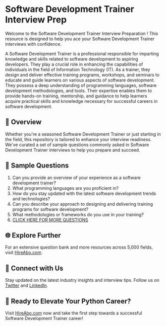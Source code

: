 # Software Development Trainer Interview Prep

Welcome to the Software Development Trainer Interview Preparation ! This resource is designed to help you ace your Software Development Trainer interviews with confidence.

A Software Development Trainer is a professional responsible for imparting knowledge and skills related to software development to aspiring developers. They play a crucial role in enhancing the capabilities of individuals in the field of Information Technology (IT). As a trainer, they design and deliver effective training programs, workshops, and seminars to educate and guide learners on various aspects of software development. They possess a deep understanding of programming languages, software development methodologies, and tools. Their expertise enables them to provide hands-on training, mentorship, and guidance to help learners acquire practical skills and knowledge necessary for successful careers in software development.

## 🚀 Overview

Whether you're a seasoned Software Development Trainer or just starting in the field, this repository is tailored to enhance your interview readiness. We've curated a set of sample questions commonly asked in Software Development Trainer interviews to help you prepare and succeed.

## 📝 Sample Questions

1. Can you provide an overview of your experience as a software development trainer?
2. What programming languages are you proficient in?
3. How do you stay updated with the latest software development trends and technologies?
4. Can you describe your approach to designing and delivering training programs for software development?
5. What methodologies or frameworks do you use in your training?
6. [CLICK HERE FOR MORE QUESTIONS](https://hireabo.com/job/0_0_51/Software%20Development%20Trainer)

## 🌐 Explore Further

For an extensive question bank and more resources across 5,000 fields, visit [HireAbo.com](https://www.hireabo.com).

## 📱 Connect with Us

Stay updated on the latest industry insights and interview tips. Follow us on [Twitter](https://twitter.com/hireabo) and [LinkedIn](https://www.linkedin.com/in/hire-abo-3609972a8/).

## 🚀 Ready to Elevate Your Python Career?

Visit [HireAbo.com](https://www.hireabo.com) now and take the first step towards a successful Software Development Trainer career!